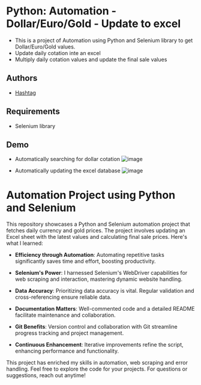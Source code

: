 
# Python: Automation - Dollar/Euro/Gold - Update to excel 


 - This is a project of Automation using Python and Selenium library to get Dollar/Euro/Gold values. 
 - Update daily cotation inte an excel
 - Multiply daily cotation values and update the final sale values


## Authors

 - [Hashtag](https://www.hashtagtreinamentos.com/?origemurl=75502579145&gad=1&gclid=Cj0KCQjw0IGnBhDUARIsAMwFDLk7P-SxtElUvAOGMiLGmEPZtXPSsBZD1Ct9RRmom0f-2GpFmYOE6AYaArSiEALw_wcB)



## Requirements

- Selenium library


## Demo 

- Automatically searching for dollar cotation 
![image](https://github.com/tiagoc0sta/01_automation_dollar-euro-ouro_to_excel/assets/63982700/99613bb8-a7f3-42db-a570-ca7d750f2e97)

- Automatically updating the excel database 
![image](https://github.com/tiagoc0sta/01_automation_dollar-euro-ouro_to_excel/assets/63982700/3632f6c0-d094-47d3-8062-5b05042bd625)

# Automation Project using Python and Selenium

This repository showcases a Python and Selenium automation project that fetches daily currency and gold prices. The project involves updating an Excel sheet with the latest values and calculating final sale prices. Here's what I learned:

- **Efficiency through Automation**: Automating repetitive tasks significantly saves time and effort, boosting productivity.

- **Selenium's Power**: I harnessed Selenium's WebDriver capabilities for web scraping and interaction, mastering dynamic website handling.

- **Data Accuracy**: Prioritizing data accuracy is vital. Regular validation and cross-referencing ensure reliable data.

- **Documentation Matters**: Well-commented code and a detailed README facilitate maintenance and collaboration.

- **Git Benefits**: Version control and collaboration with Git streamline progress tracking and project management.

- **Continuous Enhancement**: Iterative improvements refine the script, enhancing performance and functionality.

This project has enriched my skills in automation, web scraping and error handling. Feel free to explore the code for your projects. For questions or suggestions, reach out anytime!

